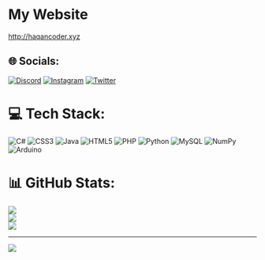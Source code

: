 # My Website 
http://haqancoder.xyz

## 🌐 Socials:
[![Discord](https://img.shields.io/badge/Discord-%237289DA.svg?logo=discord&logoColor=white)](htttps://discord.gg/hakab#7632) [![Instagram](https://img.shields.io/badge/Instagram-%23E4405F.svg?logo=Instagram&logoColor=white)](https://instagram.com/hakanburning) [![Twitter](https://img.shields.io/badge/Twitter-%231DA1F2.svg?logo=Twitter&logoColor=white)](https://twitter.com/hakanburning) 

# 💻 Tech Stack:
![C#](https://img.shields.io/badge/c%23-%23239120.svg?style=for-the-badge&logo=c-sharp&logoColor=white) ![CSS3](https://img.shields.io/badge/css3-%231572B6.svg?style=for-the-badge&logo=css3&logoColor=white) ![Java](https://img.shields.io/badge/java-%23ED8B00.svg?style=for-the-badge&logo=java&logoColor=white) ![HTML5](https://img.shields.io/badge/html5-%23E34F26.svg?style=for-the-badge&logo=html5&logoColor=white) ![PHP](https://img.shields.io/badge/php-%23777BB4.svg?style=for-the-badge&logo=php&logoColor=white) ![Python](https://img.shields.io/badge/python-3670A0?style=for-the-badge&logo=python&logoColor=ffdd54) ![MySQL](https://img.shields.io/badge/mysql-%2300f.svg?style=for-the-badge&logo=mysql&logoColor=white) ![NumPy](https://img.shields.io/badge/numpy-%23013243.svg?style=for-the-badge&logo=numpy&logoColor=white) ![Arduino](https://img.shields.io/badge/-Arduino-00979D?style=for-the-badge&logo=Arduino&logoColor=white)
# 📊 GitHub Stats:
![](https://github-readme-stats.vercel.app/api?username=jroken&theme=dark&hide_border=false&include_all_commits=false&count_private=false)<br/>
![](https://github-readme-streak-stats.herokuapp.com/?user=jroken&theme=dark&hide_border=false)<br/>
![](https://github-readme-stats.vercel.app/api/top-langs/?username=jroken&theme=dark&hide_border=false&include_all_commits=false&count_private=false&layout=compact)

---
[![](https://visitcount.itsvg.in/api?id=jroken&icon=0&color=1)](https://visitcount.itsvg.in)
